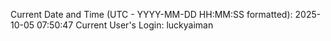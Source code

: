 Current Date and Time (UTC - YYYY-MM-DD HH:MM:SS formatted): 2025-10-05 07:50:47
Current User's Login: luckyaiman
